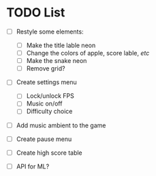 # TODO List

- [ ] Restyle some elements:

  - [ ] Make the title lable neon
  - [ ] Change the colors of apple, score lable, *etc*
  - [ ] Make the snake neon
  - [ ] Remove grid?

- [ ] Create settings menu

  - [ ] Lock/unlock FPS
  - [ ] Music on/off
  - [ ] Difficulty choice

- [ ] Add music ambient to the game

- [ ] Create pause menu

- [ ] Create high score table

- [ ] API for ML?

  
